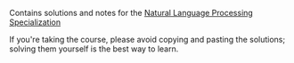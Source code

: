 Contains solutions and notes for the  [Natural Language Processing Specialization](https://www.coursera.org/specializations/natural-language-processing)


If you're taking the course, please avoid copying and pasting the solutions; solving them yourself is the best way to learn.

